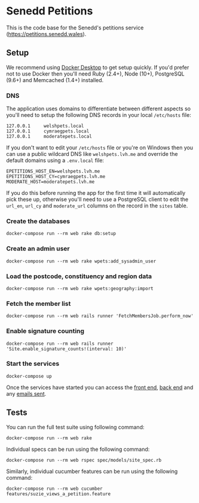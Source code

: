 # Senedd Petitions

This is the code base for the Senedd's petitions service (https://petitions.senedd.wales).

## Setup

We recommend using [Docker Desktop][1] to get setup quickly. If you'd prefer not to use Docker then you'll need Ruby (2.4+), Node (10+), PostgreSQL (9.6+) and Memcached (1.4+) installed.

### DNS

The application uses domains to differentiate between different aspects so you'll need to setup the following DNS records in your local `/etc/hosts` file:

```
127.0.0.1     welshpets.local
127.0.0.1     cymraegpets.local
127.0.0.1     moderatepets.local
```

If you don't want to edit your `/etc/hosts` file or you're on Windows then you can use a public wildcard DNS like `welshpets.lvh.me` and override the default domains using a `.env.local` file:

```
EPETITIONS_HOST_EN=welshpets.lvh.me
EPETITIONS_HOST_CY=cymraegpets.lvh.me
MODERATE_HOST=moderatepets.lvh.me
```

If you do this before running the app for the first time it will automatically pick these up, otherwise you'll need to use a PostgreSQL client to edit the `url_en`, `url_cy` and `moderate_url` columns on the record in the `sites` table.

### Create the databases

```
docker-compose run --rm web rake db:setup
```

### Create an admin user

```
docker-compose run --rm web rake wpets:add_sysadmin_user
```

### Load the postcode, constituency and region data

```
docker-compose run --rm web rake wpets:geography:import
```

### Fetch the member list

```
docker-compose run --rm web rails runner 'FetchMembersJob.perform_now'
```

### Enable signature counting

```
docker-compose run --rm web rails runner 'Site.enable_signature_counts!(interval: 10)'
```

### Start the services

```
docker-compose up
```

Once the services have started you can access the [front end][2], [back end][3] and any [emails sent][4].

## Tests

You can run the full test suite using following command:

```
docker-compose run --rm web rake
```

Individual specs can be run using the following command:

```
docker-compose run --rm web rspec spec/models/site_spec.rb
```

Similarly, individual cucumber features can be run using the following command:

```
docker-compose run --rm web cucumber features/suzie_views_a_petition.feature
```

[1]: https://www.docker.com/products/docker-desktop
[2]: http://localhost:3000/
[3]: http://localhost:3000/admin
[4]: http://localhost:1080/
